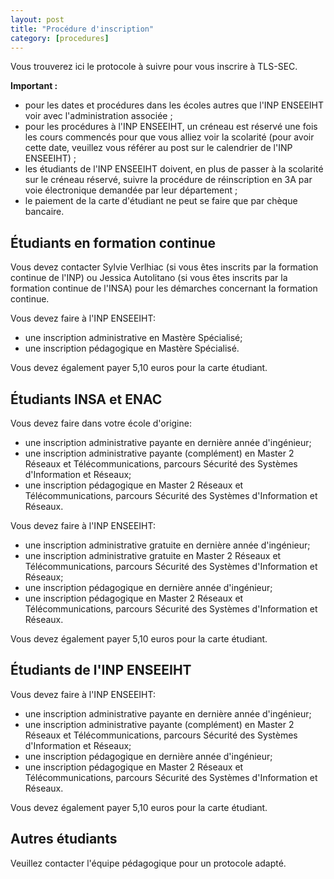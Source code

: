 ```yaml
---
layout: post
title: "Procédure d'inscription"
category: [procedures]
---
```


Vous trouverez ici le protocole à suivre pour vous inscrire à TLS-SEC.

**Important :**

- pour les dates et procédures dans les écoles autres que l'INP ENSEEIHT voir avec l'administration associée ;
- pour les procédures à l'INP ENSEEIHT, un créneau est réservé une fois les cours commencés pour que vous alliez voir la scolarité (pour avoir cette date, veuillez vous référer au post sur le calendrier de l'INP ENSEEIHT) ;
- les étudiants de l'INP ENSEEIHT doivent, en plus de passer à la scolarité sur le créneau réservé, suivre la procédure de réinscription en 3A par voie électronique demandée par leur département ;
- le paiement de la carte d'étudiant ne peut se faire que par chèque bancaire.

## Étudiants en formation continue

Vous devez contacter Sylvie Verlhiac (si vous êtes inscrits par la formation continue de l'INP) ou Jessica Autolitano (si vous êtes inscrits par la formation continue de l'INSA) pour les démarches concernant la formation continue.

Vous devez faire à l'INP ENSEEIHT:

- une inscription administrative en Mastère Spécialisé;
- une inscription pédagogique en Mastère Spécialisé.

Vous devez également payer 5,10 euros pour la carte étudiant.

## Étudiants INSA et ENAC

Vous devez faire dans votre école d'origine:

- une inscription administrative payante en dernière année d'ingénieur;
- une inscription administrative payante (complément) en Master 2 Réseaux et Télécommunications, parcours Sécurité des Systèmes d'Information et Réseaux;
- une inscription pédagogique en Master 2 Réseaux et Télécommunications, parcours Sécurité des Systèmes d'Information et Réseaux.

Vous devez faire à l'INP ENSEEIHT:

- une inscription administrative gratuite en dernière année d'ingénieur;
- une inscription administrative gratuite en Master 2 Réseaux et Télécommunications, parcours Sécurité des Systèmes d'Information et Réseaux;
- une inscription pédagogique en dernière année d'ingénieur;
- une inscription pédagogique en Master 2 Réseaux et Télécommunications, parcours Sécurité des Systèmes d'Information et Réseaux.

Vous devez également payer 5,10 euros pour la carte étudiant.

## Étudiants de l'INP ENSEEIHT

Vous devez faire à l'INP ENSEEIHT:

- une inscription administrative payante en dernière année d'ingénieur;
- une inscription administrative payante (complément) en Master 2 Réseaux et Télécommunications, parcours Sécurité des Systèmes d'Information et Réseaux;
- une inscription pédagogique en dernière année d'ingénieur;
- une inscription pédagogique en Master 2 Réseaux et Télécommunications, parcours Sécurité des Systèmes d'Information et Réseaux.

Vous devez également payer 5,10 euros pour la carte étudiant.

## Autres étudiants

Veuillez contacter l'équipe pédagogique pour un protocole adapté.
